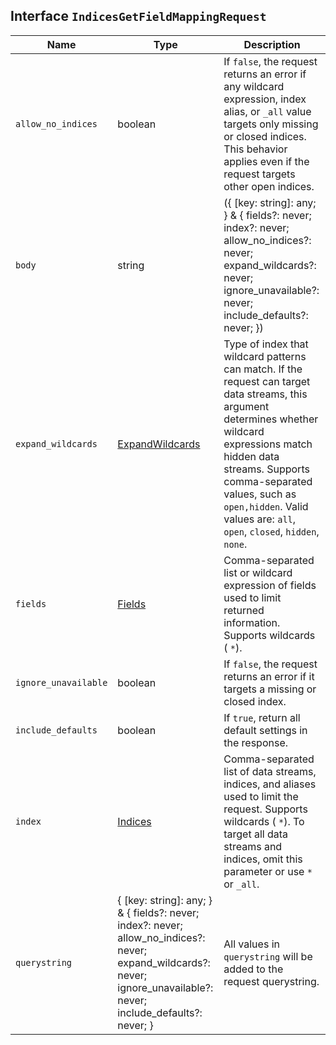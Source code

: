 ## Interface `IndicesGetFieldMappingRequest`

| Name | Type | Description |
| - | - | - |
| `allow_no_indices` | boolean | If `false`, the request returns an error if any wildcard expression, index alias, or `_all` value targets only missing or closed indices. This behavior applies even if the request targets other open indices. |
| `body` | string | ({ [key: string]: any; } & { fields?: never; index?: never; allow_no_indices?: never; expand_wildcards?: never; ignore_unavailable?: never; include_defaults?: never; }) | All values in `body` will be added to the request body. |
| `expand_wildcards` | [ExpandWildcards](./ExpandWildcards.md) | Type of index that wildcard patterns can match. If the request can target data streams, this argument determines whether wildcard expressions match hidden data streams. Supports comma-separated values, such as `open,hidden`. Valid values are: `all`, `open`, `closed`, `hidden`, `none`. |
| `fields` | [Fields](./Fields.md) | Comma-separated list or wildcard expression of fields used to limit returned information. Supports wildcards ( `*`). |
| `ignore_unavailable` | boolean | If `false`, the request returns an error if it targets a missing or closed index. |
| `include_defaults` | boolean | If `true`, return all default settings in the response. |
| `index` | [Indices](./Indices.md) | Comma-separated list of data streams, indices, and aliases used to limit the request. Supports wildcards ( `*`). To target all data streams and indices, omit this parameter or use `*` or `_all`. |
| `querystring` | { [key: string]: any; } & { fields?: never; index?: never; allow_no_indices?: never; expand_wildcards?: never; ignore_unavailable?: never; include_defaults?: never; } | All values in `querystring` will be added to the request querystring. |
